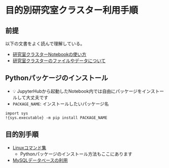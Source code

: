 # 目的別研究室クラスター利用手順

## 前提

以下の文書をよく読んで理解している。

- [研究室クラスターNotebookの使い方](README-notebook.md)
- [研究室クラスターのファイルやデータについて](README-data.md)

## Pythonパッケージのインストール

- :bulb: JupyterHubから起動したNotebook内では自由にパッケージをインストールして大丈夫です
- `PACKAGE_NAME`: インストールしたいパッケージ名
  
```
import sys
!{sys.executable} -m pip install PACKAGE_NAME
```

## 目的別手順

- [Linuxコマンド集](k8s-linux-commands.md)
  - Pythonパッケージのインストール方法もここにあります
- [MySQLデータベースの利用](k8s-mysql.md)
